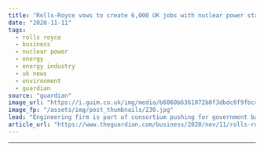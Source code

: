 ```yaml
---
title: "Rolls-Royce vows to create 6,000 UK jobs with nuclear power station plans"
date: "2020-11-11"
tags: 
  - rolls royce
  - business
  - nuclear power
  - energy
  - energy industry
  - uk news
  - environment
  - guardian
source: "guardian"
image_url: "https://i.guim.co.uk/img/media/b6060b6361072b0f3dbdc6f9fbc4482d1ccc0bb7/203_323_2438_1463/master/2438.jpg?width=460&quality=85&auto=format&fit=max&s=91eaaf62d5aed0c12d43c8069fa65e1d"
image_fp: "/assets/img/post_thumbnails/230.jpg"
lead: "Engineering firm is part of consortium pushing for government backingRolls-Royce says it can create 6,000 UK jobs within five years if the government backs its plans to build small nuclear reactors around the country.The engineering company is part o..."
article_url: "https://www.theguardian.com/business/2020/nov/11/rolls-royce-vows-to-create-6000-uk-jobs-with-nuclear-power-station-plans"
---
```


---
